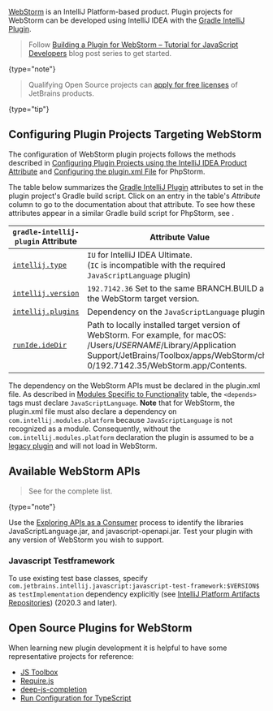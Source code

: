 [//]: # (title: WebStorm Plugin Development)

<!-- Copyright 2000-2022 JetBrains s.r.o. and other contributors. Use of this source code is governed by the Apache 2.0 license that can be found in the LICENSE file. -->

[WebStorm](https://www.jetbrains.com/webstorm/) is an IntelliJ Platform-based product.
Plugin projects for WebStorm can be developed using IntelliJ IDEA with the [Gradle IntelliJ Plugin](tools_gradle_intellij_plugin.md).

> Follow [Building a Plugin for WebStorm – Tutorial for JavaScript Developers](learning_resources.md#articles) blog post series to get started.
>
{type="note"}

> Qualifying Open Source projects can [apply for free licenses](https://www.jetbrains.com/community/opensource/) of JetBrains products.
>
{type="tip"}

## Configuring Plugin Projects Targeting WebStorm
The configuration of WebStorm plugin projects follows the methods described in [Configuring Plugin Projects using the IntelliJ IDEA Product Attribute](dev_alternate_products.md#configuring-plugin-projects-using-the-intellij-idea-product-attribute) and [Configuring the plugin.xml File](dev_alternate_products.md#configuring-pluginxml) for PhpStorm.

The table below summarizes the [Gradle IntelliJ Plugin](tools_gradle_intellij_plugin.md) attributes to set in the plugin project's Gradle build script.
Click on an entry in the table's *Attribute* column to go to the documentation about that attribute.
To see how these attributes appear in a similar Gradle build script for PhpStorm, see [](dev_alternate_products.md#configuring-gradle-build-script-using-the-intellij-idea-product-attribute).

| `gradle-intellij-plugin` Attribute                                               | Attribute Value                                                                                                                                                                                                      |
|----------------------------------------------------------------------------------|----------------------------------------------------------------------------------------------------------------------------------------------------------------------------------------------------------------------|
| [`intellij.type`](tools_gradle_intellij_plugin.md#intellij-extension-type)       | `IU` for IntelliJ IDEA Ultimate.<br/>(`IC` is incompatible with the required `JavaScriptLanguage` plugin)                                                                                                            |
| [`intellij.version`](tools_gradle_intellij_plugin.md#intellij-extension-version) | `192.7142.36` Set to the same BRANCH.BUILD as the WebStorm target version.                                                                                                                                           |
| [`intellij.plugins`](tools_gradle_intellij_plugin.md#intellij-extension-plugins) | Dependency on the `JavaScriptLanguage` plugin.                                                                                                                                                                       |
| [`runIde.ideDir`](tools_gradle_intellij_plugin.md#tasks-runide-idedir)            | Path to locally installed target version of WebStorm. For example, for macOS:<br/><path>/Users/$USERNAME$/Library/Application Support/JetBrains/Toolbox/apps/WebStorm/ch-0/192.7142.35/WebStorm.app/Contents</path>. |

The dependency on the WebStorm APIs must be declared in the <path>plugin.xml</path> file.
As described in [Modules Specific to Functionality](plugin_compatibility.md#modules-specific-to-functionality) table, the `<depends>` tags must declare `JavaScriptLanguage`.
**Note** that for WebStorm, the <path>plugin.xml</path> file must also declare a dependency on `com.intellij.modules.platform` because `JavaScriptLanguage` is not recognized as a module.
Consequently, without the `com.intellij.modules.platform` declaration the plugin is assumed to be a [legacy plugin](plugin_compatibility.md#declaring-plugin-dependencies) and will not load in WebStorm.

## Available WebStorm APIs

> See [](webstorm_extension_point_list.md) for the complete list.
>
{type="note"}

Use the [Exploring APIs as a Consumer](plugin_compatibility.md#exploring-apis-as-a-consumer) process to identify the libraries <path>JavaScriptLanguage.jar</path>, and <path>javascript-openapi.jar</path>.
Test your plugin with any version of WebStorm you wish to support.

### Javascript Testframework
To use existing test base classes, specify `com.jetbrains.intellij.javascript:javascript-test-framework:$VERSION$` as `testImplementation` dependency explicitly (see [IntelliJ Platform Artifacts Repositories](intellij_artifacts.md#gradle-example-for-an-individual-module-from-the-intellij-platform)) (2020.3 and later).

## Open Source Plugins for WebStorm
When learning new plugin development it is helpful to have some representative projects for reference:
* [JS Toolbox](https://github.com/andresdominguez/jsToolbox)
* [Require.js](https://github.com/Fedott/WebStormRequireJsPlugin)
* [deep-js-completion](https://github.com/klesun/deep-js-completion)
* [Run Configuration for TypeScript](https://plugins.jetbrains.com/plugin/10841-run-configuration-for-typescript)
